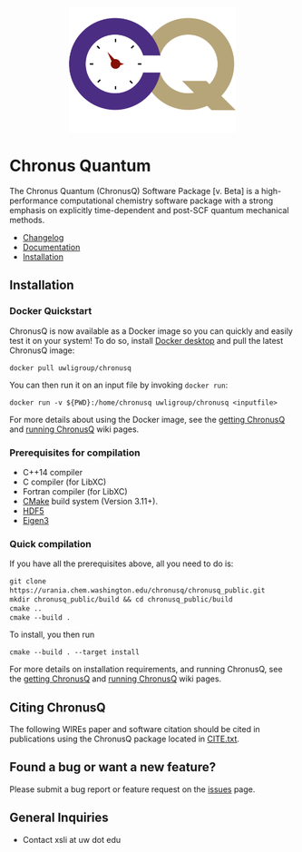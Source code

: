 <div align="center">
  <img src="cq_logo.png" height="220px"/>
</div>

Chronus Quantum 
===============

The Chronus Quantum (ChronusQ) Software Package [v. Beta] is a high-performance
computational chemistry software package with a strong emphasis on explicitly
time-dependent and post-SCF quantum mechanical methods.

* [Changelog](CHANGELOG.md)
* [Documentation](../../wikis/home)
* [Installation](#installation)



Installation
------------

### Docker Quickstart

ChronusQ is now available as a Docker image so you can quickly and easily test
it on your system! To do so, install
[Docker desktop](https://www.docker.com/get-started) and pull the latest
ChronusQ image:
```
docker pull uwligroup/chronusq
```

You can then run it on an input file by invoking `docker run`:
```
docker run -v ${PWD}:/home/chronusq uwligroup/chronusq <inputfile> 
```

For more details about using the Docker image, see the
[getting ChronusQ](../../wikis/getting-chronusq#docker-image) and
[running ChronusQ](../../wikis/running-chronusq#docker-image) wiki pages.

### Prerequisites for compilation

- C++14 compiler 
- C compiler (for LibXC)
- Fortran compiler (for LibXC)
- [CMake](http://cmake.org) build system (Version 3.11+).
- [HDF5](https://support.hdfgroup.org/HDF5/)
- [Eigen3](http://eigen.tuxfamily.org)

### Quick compilation

If you have all the prerequisites above, all you need to do is:

```
git clone https://urania.chem.washington.edu/chronusq/chronusq_public.git
mkdir chronusq_public/build && cd chronusq_public/build
cmake ..
cmake --build .
```
To install, you then run
```
cmake --build . --target install
```

For more details on installation requirements, and running ChronusQ, see the
[getting ChronusQ](../../wikis/getting-chronusq#compilation-from-source)
and [running ChronusQ](../../wikis/Running-ChronusQ#compiled-from-source)
wiki pages.


Citing ChronusQ
---------------
The following WIREs paper and software citation should be cited in publications using the ChronusQ package located in [CITE.txt](CITE.txt).


Found a bug or want a new feature?
----------------------------------
Please submit a bug report or feature request on the [issues](https://urania.chem.washington.edu/chronusq/chronusq_public/-/issues) page.


General Inquiries
-----------------
- Contact xsli at uw dot edu


